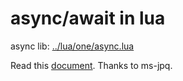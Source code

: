 # async/await in lua

async lib: [../lua/one/async.lua](../lua/one/async.lua)

Read this [document](https://github.com/ms-jpq/lua-async-await). Thanks to ms-jpq.
